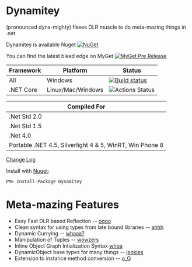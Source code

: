 # Dynamitey  

(pronounced dyna-mighty) flexes DLR muscle to do meta-mazing things in .net

Dynamitey is available Nuget [![NuGet](https://img.shields.io/nuget/dt/Dynamitey.svg)](https://www.nuget.org/packages/Dynamitey/)

You can find the latest bleed edge on MyGet [![MyGet Pre Release](https://img.shields.io/myget/dynamitey-ci/vpre/Dynamitey.svg)](https://www.myget.org/feed/dynamitey-ci/package/nuget/Dynamitey)

Framework | Platform | Status
--------- | -------- | ------
All | Windows | [![Build status](https://ci.appveyor.com/api/projects/status/kctdnnmctakj1j9w/branch/master?svg=true)](https://ci.appveyor.com/project/jbtule/dynamitey/branch/master)
.NET Core | Linux/Mac/Windows | ![Actions Status](https://github.com/ekonbenefits/dynamitey/workflows/Build%20.net%20core/badge.svg)

Compiled For|
--------|
.Net Std 2.0 | 
.Net Std 1.5 |
.Net 4.0  |
Portable .NET 4.5, Silverlight 4 & 5, WinRT, Win Phone 8 |



[Change Log](https://github.com/ekonbenefits/dynamitey/releases)

Install with [Nuget](https://nuget.org/packages/Dynamitey/):
```
PM> Install-Package Dynamitey
```

# Meta-mazing Features
  
  - Easy Fast DLR based Reflection -- [oooo](https://github.com/ekonbenefits/dynamitey/wiki/UsageReallyLateBinding)
  - Clean syntax for using types from late bound libraries -- [ahhh](https://github.com/ekonbenefits/dynamitey/wiki/LateType)
  - Dynamic Currying -- [whaaa?](https://github.com/ekonbenefits/dynamitey/wiki/UsageCurry)
  - Manipulation of Tuples -- [wowzers](https://github.com/ekonbenefits/dynamitey/blob/master/Tests/TuplerTest.cs)
  - Inline Object Graph Intialization Syntax [whoa](https://github.com/ekonbenefits/dynamitey/wiki/UsageBuilder)
  - DynamicObject base types for many things -- [jenkies](https://github.com/ekonbenefits/dynamitey/wiki/UsageDynamic)
  - Extension to instance method conversion -- [o_O](https://github.com/ekonbenefits/dynamitey/blob/master/Tests/Linq.cs)
